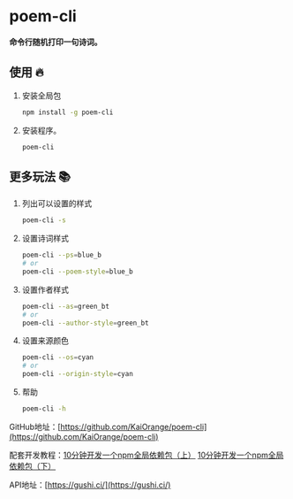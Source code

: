 # poem-cli #

**命令行随机打印一句诗词。**

## 使用 🔥 ##

1. 安装全局包

    ```sh
    npm install -g poem-cli
    ```

2. 安装程序。

    ```sh
    poem-cli
    ```

## 更多玩法 📚 ##

1. 列出可以设置的样式

    ```sh
    poem-cli -s
    ```

2. 设置诗词样式

    ```sh
    poem-cli --ps=blue_b
    # or
    poem-cli --poem-style=blue_b
    ```

3. 设置作者样式

    ```sh
    poem-cli --as=green_bt
    # or
    poem-cli --author-style=green_bt
    ```

4. 设置来源颜色

    ```sh
    poem-cli --os=cyan
    # or
    poem-cli --origin-style=cyan
    ```

5. 帮助

    ```sh
    poem-cli -h
    ```

GitHub地址：[https://github.com/KaiOrange/poem-cli](https://github.com/KaiOrange/poem-cli)

配套开发教程：[10分钟开发一个npm全局依赖包（上）](https://www.kai666666.top/2019/09/06/10分钟开发一个npm全局依赖包（上）/#more)
[10分钟开发一个npm全局依赖包（下）](https://www.kai666666.top/2019/09/07/10分钟开发一个npm全局依赖包（下）/#more)

API地址：[https://gushi.ci/](https://gushi.ci/)
